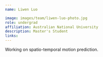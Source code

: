 ```yaml
---
name: Liwen Luo

image: images/team/liwen-luo-photo.jpg
role: undergrad
affiliation: Australian National University
description: Master's Student
links:
---
```


Working on spatio-temporal motion prediction.